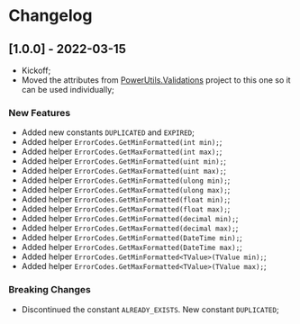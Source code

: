 # Changelog




## [1.0.0] - 2022-03-15

- Kickoff;
- Moved the attributes from [PowerUtils.Validations](https://github.com/TechNobre/PowerUtils.Validations) project to this one so it can be used individually;


### New Features

- Added new constants `DUPLICATED` and `EXPIRED`;
- Added helper `ErrorCodes.GetMinFormatted(int min);`;
- Added helper `ErrorCodes.GetMaxFormatted(int max);`;
- Added helper `ErrorCodes.GetMinFormatted(uint min);`;
- Added helper `ErrorCodes.GetMaxFormatted(uint max);`;
- Added helper `ErrorCodes.GetMinFormatted(ulong min);`;
- Added helper `ErrorCodes.GetMaxFormatted(ulong max);`;
- Added helper `ErrorCodes.GetMinFormatted(float min);`;
- Added helper `ErrorCodes.GetMaxFormatted(float max);`;
- Added helper `ErrorCodes.GetMinFormatted(decimal min);`;
- Added helper `ErrorCodes.GetMaxFormatted(decimal max);`;
- Added helper `ErrorCodes.GetMinFormatted(DateTime min);`;
- Added helper `ErrorCodes.GetMaxFormatted(DateTime max);`;
- Added helper `ErrorCodes.GetMinFormatted<TValue>(TValue min);`;
- Added helper `ErrorCodes.GetMaxFormatted<TValue>(TValue max);`;


### Breaking Changes

- Discontinued the constant `ALREADY_EXISTS`. New constant `DUPLICATED`;